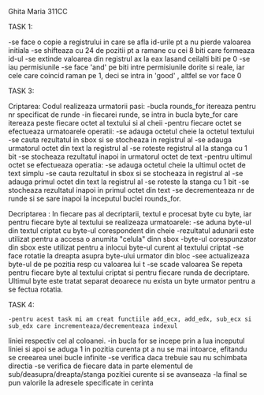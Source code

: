 Ghita Maria 311CC

TASK 1:

-se face o copie a registrului in care se afla id-urile pt a nu pierde valoarea initiala
-se shifteaza cu 24 de pozitii pt a ramane cu cei 8 biti care formeaza id-ul
-se extinde valoarea din registrul ax la eax lasand ceilalti biti pe 0
-se iau permisiunile
-se face 'and' pe biti intre permisiunile dorite si reale, iar cele care coincid raman pe 1, deci se intra in 'good' , altfel se vor face 0

TASK 3:

Criptarea:
Codul realizeaza urmatorii pasi:
-bucla rounds_for itereaza pentru nr specificat de runde
-in fiecarei runde, se intra in bucla byte_for care itereaza peste fiecare octet al textului si al cheii
-pentru fiecare octet se efectueaza urmatoarele operatii:
	-se adauga octetul cheie la octetul textului 
	-se cauta rezultatul in sbox si se stocheaza in registrul al
	-se adauga urmatorul octet din text la registrul al
	-se roteste registrul al la stanga cu 1 bit
	-se stocheaza rezultatul inapoi in urmatorul octet de text
-pentru ultimul octet se efectueaza operatia:
	-se adauga octetul cheie la ultimul octet de text simplu
	-se cauta rezultatul in sbox si se stocheaza in registrul al
	-se adauga primul octet din text la registrul al
	-se roteste la stanga cu 1 bit
	-se stocheaza rezultatul inapoi in primul octet din text
-se decrementeaza nr de runde si se sare inapoi la inceputul buclei rounds_for.


Decriptarea :
In fiecare pas al decriptarii, textul e procesat byte cu byte, iar pentru fiecare byte al textului se realizeaza urmatoarele:
-se aduna byte-ul din textul criptat cu byte-ul corespondent din cheie
-rezultatul adunarii este utilizat pentru a accesa o anumita "celula" dinn sbox
-byte-ul corespunzator din sbox este utilizat pentru a inlocui byte-ul curent al textului criptat
-se face rotatie la dreapta asupra byte-ului urmator din bloc
-see actualizeaza byte-ul de pe pozitia resp cu valoarea lui t
-se scade valoarea
Se repeta pentru fiecare byte al textului criptat si pentru fiecare runda de decriptare. 
Ultimul byte este tratat separat deoarece nu exista un byte urmator pentru a se fectua rotatia.

TASK 4:

	-pentru acest task mi am creat functiile add_ecx, add_edx, sub_ecx si sub_edx care incrementeaza/decrementeaza indexul
liniei respectiv cel al coloanei.
	-in bucla for se incepe prin a lua inceputul liniei si apoi se aduga 1 in pozitia curenta pt a nu se mai intoarce,
efitandu se creearea unei bucle infinite
 	-se verifica daca trebuie sau nu schimbata directia
	-se verifica de fiecare data in parte elementul de sub/deasupra/dreapta/stanga pozitiei curente si se avanseaza
	-la final se pun valorile la adresele specificate in cerinta 